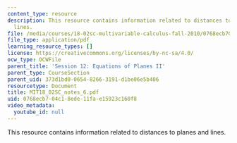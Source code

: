 ```yaml
---
content_type: resource
description: This resource contains information related to distances to planes and
  lines.
file: /media/courses/18-02sc-multivariable-calculus-fall-2010/0768ecb704c18ede11fae15923c160f8_MIT18_02SC_notes_6.pdf
file_type: application/pdf
learning_resource_types: []
license: https://creativecommons.org/licenses/by-nc-sa/4.0/
ocw_type: OCWFile
parent_title: 'Session 12: Equations of Planes II'
parent_type: CourseSection
parent_uid: 373d1bd0-0654-8266-3191-d1be06e5b406
resourcetype: Document
title: MIT18_02SC_notes_6.pdf
uid: 0768ecb7-04c1-8ede-11fa-e15923c160f8
video_metadata:
  youtube_id: null
---
```

This resource contains information related to distances to planes and lines.